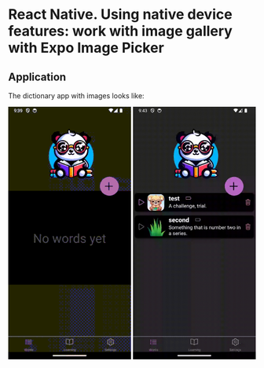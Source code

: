 # React Native. Using native device features: work with image gallery with Expo Image Picker

## Application
The dictionary app with images looks like:

<img src="./assets/demo-play1-small.gif" width=250>
    
<img src="./assets/demo-play(2).gif" width=250>
